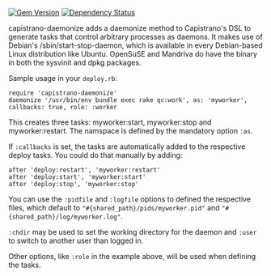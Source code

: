 [![Gem Version](https://badge.fury.io/rb/capistrano-daemonize.png)](http://badge.fury.io/rb/capistrano-daemonize)
[![Dependency Status](https://gemnasium.com/cschramm/capistrano-daemonize.png)](https://gemnasium.com/cschramm/capistrano-daemonize)

capistrano-daemonize adds a daemonize method to Capistrano's DSL to generate tasks that control arbitrary processes as daemons.
It makes use of Debian's /sbin/start-stop-daemon, which is available in every Debian-based Linux distribution like Ubuntu.
OpenSuSE and Mandriva do have the binary in both the sysvinit and dpkg packages.

Sample usage in your `deploy.rb`:

    require 'capistrano-daemonize'
    daemonize '/usr/bin/env bundle exec rake qc:work', as: 'myworker', callbacks: true, role: :worker

This creates three tasks: myworker:start, myworker:stop and myworker:restart.
The namspace is defined by the mandatory option `:as`.

If `:callbacks` is set, the tasks are automatically added to the respective
deploy tasks. You could do that manually by adding:

    after 'deploy:restart', 'myworker:restart'
    after 'deploy:start', 'myworker:start'
    after 'deploy:stop', 'myworker:stop'

You can use the `:pidfile` and `:logfile` options to defined the respective
files, which default to `"#{shared_path}/pids/myworker.pid"` and
`"#{shared_path}/log/myworker.log"`.

`:chdir` may be used to set the working directory for the daemon and
`:user` to switch to another user than logged in.

Other options, like `:role` in the example above, will be used when defining the tasks.
